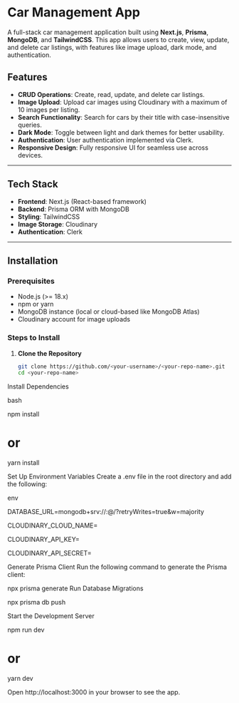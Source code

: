 # Car Management App

A full-stack car management application built using **Next.js**, **Prisma**, **MongoDB**, and **TailwindCSS**.
This app allows users to create, view, update, and delete car listings, with features like image upload, dark mode, and authentication.

## Features

- **CRUD Operations**: Create, read, update, and delete car listings.
- **Image Upload**: Upload car images using Cloudinary with a maximum of 10 images per listing.
- **Search Functionality**: Search for cars by their title with case-insensitive queries.
- **Dark Mode**: Toggle between light and dark themes for better usability.
- **Authentication**: User authentication implemented via Clerk.
- **Responsive Design**: Fully responsive UI for seamless use across devices.

---

## Tech Stack

- **Frontend**: Next.js (React-based framework)
- **Backend**: Prisma ORM with MongoDB
- **Styling**: TailwindCSS
- **Image Storage**: Cloudinary
- **Authentication**: Clerk

---

## Installation

### Prerequisites

- Node.js (>= 18.x)
- npm or yarn
- MongoDB instance (local or cloud-based like MongoDB Atlas)
- Cloudinary account for image uploads

### Steps to Install

1. **Clone the Repository**
   ```bash
   git clone https://github.com/<your-username>/<your-repo-name>.git
   cd <your-repo-name>
Install Dependencies

bash

npm install
# or
yarn install


Set Up Environment Variables Create a .env file in the root directory and add the following:

env

DATABASE_URL=mongodb+srv://<your-db-username>:<your-db-password>@<your-cluster-url>/<your-db-name>?retryWrites=true&w=majority

CLOUDINARY_CLOUD_NAME=<your-cloudinary-cloud-name>

CLOUDINARY_API_KEY=<your-cloudinary-api-key>

CLOUDINARY_API_SECRET=<your-cloudinary-api-secret>

Generate Prisma Client Run the following command to generate the Prisma client:

npx prisma generate
Run Database Migrations

npx prisma db push




Start the Development Server

npm run dev
# or
yarn dev


Open http://localhost:3000 in your browser to see the app.


